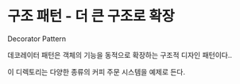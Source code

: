 # 구조 패턴 - 더 큰 구조로 확장

Decorator Pattern

데코레이터 패턴은 객체의 기능을 동적으로 확장하는 구조적 디자인 패턴이다..

이 디렉토리는 다양한 종류의 커피 주문 시스템을 예제로 든다.